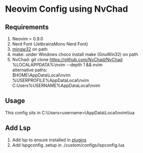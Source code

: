 # Neovim Config using NvChad
## Requirements
1. Neovim > 0.9.0
2. Nerd Font (JetbrainsMono Nerd Font)
3. [mingw32](https://github.com/Vuniverse0/mingwInstaller/releases/download/1.2.0/mingwInstaller.exe) on path
4. make: under Windows choco install make (GnuWin32) on path 
5. NvChad: git clone https://github.com/NvChad/NvChad %LOCALAPPDATA%\nvim --depth 1 && nvim <br>
    alternative paths:  <br>
        $HOME\AppData\Local\nvim <br> 
        %USERPROFILE%AppDataLocal\nvim <br>
        C:Users%USERNAME%AppDataLocal\nvim <br>

## Usage
This config sits in C:\Users\<username>\AppData\Local\nvim\lua

## Add Lsp
1. Add lsp to ensure installed in [plugins](./custom/plugins.lua)
2. Add lspgconfig.<lspname>.setup in ./custom/configs/lspconfig.lua

